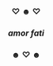 <br/>
<br/>
<div align='center'>
<h3>
♡ ☻ ♡
</h3>
<h3><i>amor fati</i></h3>
<h3>
☻ ♡ ☻
</h3>
</div>
<br/>
<br/>
<br/>
